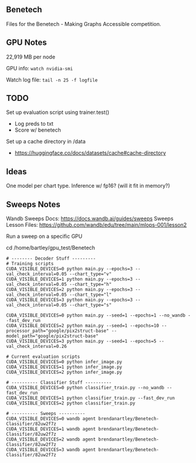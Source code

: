 ## Benetech

Files for the Benetech - Making Graphs Accessible competition.

## GPU Notes

22,919 MB per node

GPU info: `watch nvidia-smi`

Watch log file: `tail -n 25 -f logfile`

## TODO

Set up evaluation script using trainer.test()
- Log preds to txt
- Score w/ benetech

Set up a cache directory in /data
- https://huggingface.co/docs/datasets/cache#cache-directory

## Ideas

One model per chart type. Inference w/ fp16? (will it fit in memory?)

## Sweeps Notes

Wandb Sweeps Docs: https://docs.wandb.ai/guides/sweeps
Sweeps Lesson Files: https://github.com/wandb/edu/tree/main/mlops-001/lesson2

Run a sweep on a specific GPU

cd /home/bartley/gpu_test/Benetech
```
# -------- Decoder Stuff ---------
# Training scripts
CUDA_VISIBLE_DEVICES=0 python main.py --epochs=3 --val_check_interval=0.05 --chart_type="v"
CUDA_VISIBLE_DEVICES=1 python main.py --epochs=3 --val_check_interval=0.05 --chart_type="h"
CUDA_VISIBLE_DEVICES=2 python main.py --epochs=3 --val_check_interval=0.05 --chart_type="l"
CUDA_VISIBLE_DEVICES=3 python main.py --epochs=3 --val_check_interval=0.05 --chart_type="s"

CUDA_VISIBLE_DEVICES=0 python main.py --seed=1 --epochs=1 --no_wandb --fast_dev_run
CUDA_VISIBLE_DEVICES=2 python main.py --seed=1 --epochs=10 --processor_path="google/pix2struct-base" --model_path="google/pix2struct-base"
CUDA_VISIBLE_DEVICES=3 python main.py --seed=1 --epochs=5 --val_check_interval=0.26

# Current evaluation scripts
CUDA_VISIBLE_DEVICES=0 python infer_image.py
CUDA_VISIBLE_DEVICES=1 python infer_image.py
CUDA_VISIBLE_DEVICES=2 python infer_image.py

# ---------- Classifier Stuff ----------
CUDA_VISIBLE_DEVICES=0 python classifier_train.py --no_wandb --fast_dev_run
CUDA_VISIBLE_DEVICES=1 python classifier_train.py --fast_dev_run
CUDA_VISIBLE_DEVICES=2 python classifier_train.py

# ---------- Sweeps ----------
CUDA_VISIBLE_DEVICES=0 wandb agent brendanartley/Benetech-Classifier/82uw2f7z
CUDA_VISIBLE_DEVICES=1 wandb agent brendanartley/Benetech-Classifier/82uw2f7z
CUDA_VISIBLE_DEVICES=2 wandb agent brendanartley/Benetech-Classifier/82uw2f7z
CUDA_VISIBLE_DEVICES=3 wandb agent brendanartley/Benetech-Classifier/82uw2f7z
```